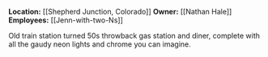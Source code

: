 **Location:** [[Shepherd Junction, Colorado]]
**Owner:** [[Nathan Hale]]
**Employees:** [[Jenn-with-two-Ns]]

Old train station turned 50s throwback gas station and diner, complete with all the gaudy neon lights and chrome you can imagine.
